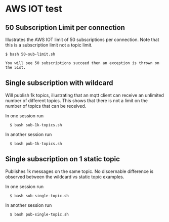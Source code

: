 
# AWS IOT test


## 50 Subscription Limit per connection

Illustrates the AWS IOT limit of 50 subscriptions per connection. Note that this is a subscription limit not a topic limit.

    $ bash 50-sub-limit.sh

    You will see 50 subscriptions succeed then an exception is thrown on the 51st.

## Single subscription with wildcard

Will publish 1k topics, illustrating that an mqtt client can receive an unlimited number of different topics. This shows that there is not a limit on the number of topics that can be received.

  In one session run

      $ bash sub-1k-topics.sh

  In another session run

      $ bash pub-1k-topics.sh

## Single subscription on 1 static topic

Publishes 1k messages on the same topic. No discernable difference is observed between the wildcard vs static topic examples.


  In one session run

      $ bash sub-single-topic.sh

  In another session run

      $ bash pub-single-topic.sh

